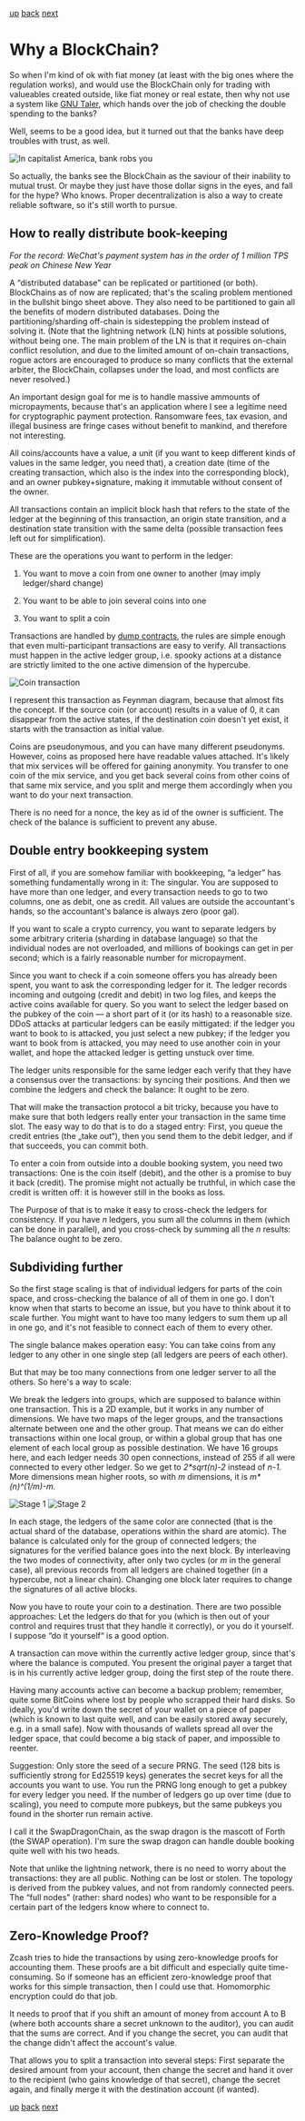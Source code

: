 [up](squid.md) [back](squid-speculation.md) [next](squid-mining.md)

# Why a BlockChain?

So when I'm kind of ok with fiat money (at least with the big ones where the
regulation works), and would use the BlockChain only for trading with
valueables created outside, like fiat money or real estate, then why not use a
system like [GNU Taler](https://taler.net/), which hands over the job of
checking the double spending to the banks?

Well, seems to be a good idea, but it turned out that the banks have
deep troubles with trust, as well.

![In capitalist America, bank robs you](https://pics.me.me/do-you-think-russians-have-in-capitalist-america-memes-in-27816895.png)

So actually, the banks see the BlockChain as the saviour of their
inability to mutual trust.  Or maybe they just have those dollar signs
in the eyes, and fall for the hype?  Who knows.  Proper
decentralization is also a way to create reliable software, so it's
still worth to pursue.

## How to really distribute book-keeping

_For the record: WeChat's payment system has in the order of 1 million TPS
peak on Chinese New Year_

A “distributed database” can be replicated or partitioned (or both).
BlockChains as of now are replicated; that's the scaling problem mentioned in
the bullshit bingo sheet above.  They also need to be partitioned to gain all
the benefits of modern distributed databases.  Doing the partitioning/sharding
off-chain is sidestepping the problem instead of solving it.  (Note that the
lightning network (LN) hints at possible solutions, without being one.  The
main problem of the LN is that it requires on-chain conflict resolution, and
due to the limited amount of on-chain transactions, rogue actors are
encouraged to produce so many conflicts that the external arbiter, the
BlockChain, collapses under the load, and most conflicts are never resolved.)

An important design goal for me is to handle massive ammounts of
micropayments, because that's an application where I see a legitime need for
cryptographic payment protection.  Ransomware fees, tax evasion, and illegal
business are fringe cases without benefit to mankind, and therefore not
interesting.

All coins/accounts have a value, a unit (if you want to keep different kinds
of values in the same ledger, you need that), a creation date (time of the
creating transaction, which also is the index into the corresponding block),
and an owner pubkey+signature, making it immutable without consent of the
owner.

All transactions contain an implicit block hash that refers to the
state of the ledger at the beginning of this transaction, an origin state
transition, and a destination state transition with the same delta
(possible transaction fees left out for simplification).

These are the operations you want to perform in the ledger:

  1. You want to move a coin from one owner to another (may imply
     ledger/shard change)

  2. You want to be able to join several coins into one

  3. You want to split a coin

Transactions are handled by [dump contracts](squid-contracts.md), the rules
are simple enough that even multi-participant transactions are easy to
verify.  All transactions must happen in the active ledger group, i.e. spooky
actions at a distance are strictly limited to the one active dimension of the
hypercube.

![Coin transaction](https://upload.wikimedia.org/wikipedia/commons/thumb/c/ca/Feynmandiagram.svg/220px-Feynmandiagram.svg.png)

I represent this transaction as Feynman diagram, because that almost fits the
concept.  If the source coin (or account) results in a value of 0, it can
disappear from the active states, if the destination coin doesn't yet exist,
it starts with the transaction as initial value.

Coins are pseudonymous, and you can have many different pseudonyms.  However,
coins as proposed here have readable values attached.  It's likely that mix
services will be offered for gaining anonymity.  You transfer to one coin of
the mix service, and you get back several coins from other coins of that same
mix service, and you split and merge them accordingly when you want to do your
next transaction.

There is no need for a nonce, the key as id of the owner is
sufficient.  The check of the balance is sufficient to prevent any
abuse.

## Double entry bookkeeping system

First of all, if you are somehow familiar with bookkeeping, “a ledger”
has something fundamentally wrong in it: The singular.  You are
supposed to have more than one ledger, and every transaction needs to
go to two columns, one as debit, one as credit.  All values are outside the
accountant's hands, so the accountant's balance is always zero (poor gal).

If you want to scale a crypto currency, you want to separate ledgers by some
arbitrary criteria (sharding in database language) so that the individual
nodes are not overloaded, and millions of bookings can get in per second;
which is a fairly reasonable number for micropayment.

Since you want to check if a coin someone offers you has already been
spent, you want to ask the corresponding ledger for it.  The ledger
records incoming and outgoing (credit and debit) in two log files, and
keeps the active coins available for query.  So you want to select the
ledger based on the pubkey of the coin — a short part of it (or its
hash) to a reasonable size.  DDoS attacks at particular ledgers can be
easily mittigated: if the ledger you want to book to is attacked, you
just select a new pubkey; if the ledger you want to book from is
attacked, you may need to use another coin in your wallet, and hope
the attacked ledger is getting unstuck over time.

The ledger units responsible for the same ledger each verify that they
have a consensus over the transactions: by syncing their positions.
And then we combine the ledgers and check the balance: It ought to be
zero.

That will make the transaction protocol a bit tricky, because you have
to make sure that both ledgers really enter your transaction in the
same time slot.  The easy way to do that is to do a staged entry:
First, you queue the credit entries (the „take out“), then you send
them to the debit ledger, and if that succeeds, you can commit both.

To enter a coin from outside into a double booking system, you need two
transactions: One is the coin itself (debit), and the other is a promise to
buy it back (credit).  The promise might not actually be truthful, in which
case the credit is written off: it is however still in the books as loss.

The Purpose of that is to make it easy to cross-check the ledgers for
consistency.  If you have _n_ ledgers, you sum all the columns in them
(which can be done in parallel), and you cross-check by summing all
the _n_ results: The balance ought to be zero.

## Subdividing further

So the first stage scaling is that of individual ledgers for parts of the coin
space, and cross-checking the balance of all of them in one go.  I don't know
when that starts to become an issue, but you have to think about it to scale
further.  You might want to have too many ledgers to sum them up all in one
go, and it's not feasible to connect each of them to every other.

The single balance makes operation easy: You can take coins from any ledger to
any other in one single step (all ledgers are peers of each other).

But that may be too many connections from one ledger server to all the
others.  So here's a way to scale:

We break the ledgers into groups, which are supposed to balance within
one transaction.  This is a 2D example, but it works in any number of
dimensions.  We have two maps of the leger groups, and the
transactions alternate between one and the other group.  That means we
can do either transactions within one local group, or within a global
group that has one element of each local group as possible
destination.  We have 16 groups here, and each ledger needs 30 open
connections, instead of 255 if all were connected to every other
ledger.  So we get to _2\*sqrt(n)-2_ instead of _n-1._  More dimensions
mean higher roots, so with _m_ dimensions, it is _m\*(n)^(1/m)-m._

![Stage 1](../doc/ledger-stage1.svg)
![Stage 2](../doc/ledger-stage2.svg)

In each stage, the ledgers of the same color are connected (that is the actual
shard of the database, operations within the shard are atomic).  The balance
is calculated only for the group of connected ledgers; the signatures for the
verified balance goes into the next block.  By interleaving the two modes of
connectivity, after only two cycles (or _m_ in the general case), all previous
records from all ledgers are chained together (in a hypercube, not a linear
chain).  Changing one block later requires to change the signatures of all
active blocks.

Now you have to route your coin to a destination.  There are two possible
approaches: Let the ledgers do that for you (which is then out of your control
and requires trust that they handle it correctly), or you do it yourself.  I
suppose “do it yourself“ is a good option.

A transaction can move within the currently active ledger group, since that's
where the balance is computed.  You present the original payer a target that
is in his currently active ledger group, doing the first step of the route
there.

Having many accounts active can become a backup problem; remember, quite some
BitCoins where lost by people who scrapped their hard disks.  So ideally,
you'd write down the secret of your wallet on a piece of paper (which is known
to last quite well, and can be easily stored away securely, e.g. in a small
safe).  Now with thousands of wallets spread all over the ledger space, that
could become a big stack of paper, and impossible to reenter.

Suggestion: Only store the seed of a secure PRNG.  The seed (128 bits is
sufficiently strong for Ed25519 keys) generates the secret keys for all the
accounts you want to use.  You run the PRNG long enough to get a pubkey for
every ledger you need.  If the number of ledgers go up over time (due to
scaling), you need to compute more pubkeys, but the same pubkeys you found in
the shorter run remain active.

I call it the SwapDragonChain, as the swap dragon is the mascott of
Forth (the SWAP operation).  I'm sure the swap dragon can handle
double booking quite well with his two heads.

Note that unlike the lightning network, there is no need to worry about the
transactions: they are all public.  Nothing can be lost or stolen.  The
topology is derived from the pubkey values, and not from randomly connected
peers.  The “full nodes” (rather: shard nodes) who want to be responsible for
a certain part of the ledgers know where to connect to.

## Zero-Knowledge Proof?

Zcash tries to hide the transactions by using zero-knowledge proofs
for accounting them.  These proofs are a bit difficult and especially
quite time-consuming.  So if someone has an efficient zero-knowledge
proof that works for this simple transaction, then I could use that.
Homomorphic encryption could do that job.

It needs to proof that if you shift an amount of money from account A
to B (where both accounts share a secret unknown to the auditor), you
can audit that the sums are correct.  And if you change the secret,
you can audit that the change didn't affect the account's value.

That allows you to split a transaction into several steps: First
separate the desired amount from your account, then change the secret
and hand it over to the recipient (who gains knowledge of that secret),
change the secret again, and finally merge it with the destination
account (if wanted).

[up](squid.md) [back](squid-speculation.md) [next](squid-mining.md)
